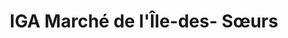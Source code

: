 ---
title: "IGA Marché de l'Île-des- Sœurs"
url: /montreal/iga-marche-de-lile-des-soeurs/
shop: supermarket
---